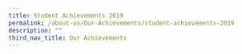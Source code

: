 ```yaml
---
title: Student Achievements 2019
permalink: /about-us/Our-Achievements/student-achievements-2019
description: ""
third_nav_title: Our Achievements
---
```

